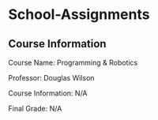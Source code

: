 # School-Assignments

Course Information
----

Course Name: Programming & Robotics

Professor: Douglas Wilson

Course Information: N/A

Final Grade: N/A
